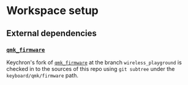 # Workspace setup

## External dependencies

### [`qmk_firmware`](https://github.com/qmk/qmk_firmware)

Keychron's fork of [`qmk_firmware`](https://github.com/qmk/qmk_firmware) at the branch `wireless_playground` is checked in to the sources of this repo using `git subtree` under the `keyboard/qmk/firmware` path.
